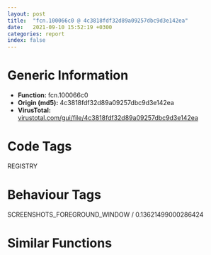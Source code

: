 ```yaml
---
layout: post
title:  "fcn.100066c0 @ 4c3818fdf32d89a09257dbc9d3e142ea"
date:   2021-09-10 15:52:19 +0300
categories: report
index: false
---
```


# Generic Information
- **Function:** fcn.100066c0
- **Origin (md5):** 4c3818fdf32d89a09257dbc9d3e142ea
- **VirusTotal:** [virustotal.com/gui/file/4c3818fdf32d89a09257dbc9d3e142ea][virustotal_ref]

# Code Tags
<span class="tag" id="REGISTRY">REGISTRY</span>


# Behaviour Tags
<span class="bhv-tag" id="SCREENSHOTS_FOREGROUND_WINDOW">SCREENSHOTS_FOREGROUND_WINDOW / 0.13621499000286424</span>

# Similar Functions
<script type="text/javascript" src="https://www.gstatic.com/charts/loader.js"></script>
<script type="text/javascript">

    google.charts.load('current', {'packages':['corechart']});
    google.charts.setOnLoadCallback(drawChart);

    function drawChart() {
    var data = new google.visualization.DataTable();
        data.addColumn('number', 'X');
        data.addColumn('number', 'Y');
        data.addColumn({type: 'string', role: 'tooltip', 'p': {'html': true}});
        data.addColumn({'type': 'string', 'role': 'style'});
        
        data.addRows([
    [0, 0, '<b><a href="/report/fcn.100066c0@4c3818fdf32d89a09257dbc9d3e142ea">fcn.100066c0</a><br>@4c3818fdf32d89a09257dbc9d3e142ea</b><br>push ebp<br>mov ebp, esp<br>and esp, 0xfffffff8<br>push 0xffffffffffffffff<br>push 0x10029d86<br>mov eax, dword<br>push eax<br>sub esp, 0x440<br>mov eax, dword[0x10034390]<br>xor eax, esp<br>mov dword[esp+0x438], eax<br>push ebx<br>push esi<br>push edi<br>mov eax, dword[0x10034390]<br>xor eax, esp<br>push eax<br>lea eax, [esp+0x450]<br>mov dword<br>mov ebx, dword[ebp+8]<br>mov eax, dword[ebp+0xc]<br>xor esi, esi<br>mov dword[esp+0x20], ecx<br>mov dword[esp+0x28], ebx<br>mov dword[esp+0x24], eax<br>mov dword[esp+0x18], esi<br>mov edx, dword[ebp+0x14]<br>mov eax, ebx<br>mov dword[esp+0x458], esi<br>mov dword[esp+0x30], edx<br>call fcn.10005de0<br>mov edi, eax<br>cmp edi, esi<br>jl 0x10006cf9<br>cmp word[ebx], 0x7d<br>je 0x10006cf7<br>mov edi, dword[sym.imp.KERNEL32.dll_lstrcmpiW]<br>push str.Delete<br>push ebx<br>mov dword[esp+0x1c], 1<br>call edi<br>mov esi, eax<br>neg esi<br>push str.ForceRemove<br>sbb esi, esi<br>push ebx<br>add esi, 1<br>call edi<br>test eax, eax<br>je 0x10006774<br>test esi, esi<br>je 0x10006884<br>mov ecx, dword[esp+0x20]<br>mov eax, ebx<br>call fcn.10005de0<br>mov edi, eax<br>test edi, edi<br>jl 0x10006ce8<br>cmp dword[ebp+0x10], 0<br>je 0x10006884<br>movzx ecx, word[ebx]<br>test cx, cx<br>mov dword[esp+0x1c], 0<br>mov eax, ebx<br>je 0x100067c7<br>movzx ecx, cx<br>cmp cx, 0x5c<br>je 0x100067bf<br>push eax<br>call dword[sym.imp.USER32.dll_CharNextW]<br>movzx ecx, word[eax]<br>test cx, cx<br>jne 0x100067a8<br>jmp 0x100067c7<br>test eax, eax<br>jne 0x10006c7f<br>mov edi, 0x1002e878<br>lea esp, [esp]<br>mov eax, dword[edi]<br>push eax<br>push ebx<br>call dword[sym.imp.KERNEL32.dll_lstrcmpiW]<br>test eax, eax<br>je 0x10006803<br>add edi, 4<br>cmp edi, str.false<br>jl 0x100067d0<br>mov ecx, dword[esp+0x24]<br>mov dword[esp+0x1c], ecx<br>push ebx<br>lea ecx, [esp+0x20]<br>call fcn.10004840<br>mov dword[esp+0x1c], 0<br>test esi, esi<br>je 0x10006884<br>mov esi, dword[esp+0x20]<br>mov eax, ebx<br>mov ecx, esi<br>call fcn.10005de0<br>mov edi, eax<br>test edi, edi<br>jl 0x10006c98<br>mov edi, ebx<br>mov ecx, esi<br>call fcn.10006300<br>mov edi, eax<br>test edi, edi<br>jl 0x10006c98<br>cmp word[ebx], 0x7b<br>jne 0x10006c11<br>push ebx<br>call dword[sym.imp.KERNEL32.dll_lstrlenW]<br>cmp eax, 1<br>jne 0x10006c11<br>mov edx, dword[ebp+0x10]<br>mov eax, dword[esp+0x18]<br>mov esi, dword[esp+0x20]<br>push 0<br>push edx<br>push eax<br>push ebx<br>mov ecx, esi<br>call fcn.100066c0<br>mov edi, eax<br>test edi, edi<br>jl 0x10006ce8<br>mov eax, ebx<br>mov ecx, esi<br>call fcn.10005de0<br>mov edi, eax<br>test edi, edi<br>jl 0x10006ce8<br>jmp 0x10006c11<br>push str.NoRemove<br>push ebx<br>call dword[sym.imp.KERNEL32.dll_lstrcmpiW]<br>test eax, eax<br>jne 0x100068ad<br>mov ecx, dword[esp+0x20]<br>mov dword[esp+0x14], eax<br>mov eax, ebx<br>call fcn.10005de0<br>mov edi, eax<br>test edi, edi<br>jl 0x10006ce8<br>push 0x1002e848<br>push ebx<br>call dword[sym.imp.KERNEL32.dll_lstrcmpiW]<br>test eax, eax<br>jne 0x100069bf<br>mov ecx, dword[esp+0x20]<br>lea eax, [esp+0x23c]<br>call fcn.10005de0<br>mov edi, eax<br>test edi, edi<br>jl 0x10006ce8<br>mov ecx, dword[esp+0x20]<br>mov eax, ebx<br>call fcn.10005de0<br>mov edi, eax<br>test edi, edi<br>jl 0x10006ce8<br>cmp word[ebx], 0x3d<br>jne 0x10006c88<br>xor esi, esi<br>cmp dword[ebp+0x10], esi<br>je 0x10006944<br>mov edx, dword[esp+0x24]<br>lea eax, [esp+0x23c]<br>push eax<br>lea ecx, [esp+0x18]<br>mov byte[esp+0x45c], 1<br>mov dword[esp+0x18], edx<br>mov edx, dword[esp+0x24]<br>push ecx<br>mov ecx, ebx<br>call fcn.10005f30<br>mov edi, eax<br>cmp edi, esi<br>mov dword[esp+0x14], esi<br>jl 0x10006c9e<br>mov byte[esp+0x458], 0<br>jmp 0x10006831<br>cmp dword[ebp+0x14], esi<br>jne 0x100069a5<br>cmp dword[esp+0x14], esi<br>je 0x100069a5<br>mov eax, dword[esp+0x24]<br>lea edx, [esp+0x1c]<br>push edx<br>push 0x20006<br>push esi<br>push esi<br>push eax<br>mov dword[esp+0x28], esi<br>mov dword[esp+0x30], esi<br>call dword[sym.imp.ADVAPI32.dll_RegOpenKeyExW]<br>cmp eax, esi<br>jne 0x10006cd8<br>mov esi, dword[esp+0x1c]<br>lea ecx, [esp+0x23c]<br>push ecx<br>push esi<br>mov dword[esp+0x1c], esi<br>call dword[sym.imp.ADVAPI32.dll_RegDeleteValueW]<br>test eax, eax<br>je 0x1000699a<br>cmp eax, 2<br>jne 0x10006cd8<br>test esi, esi<br>je 0x100069a5<br>push esi<br>call dword[sym.imp.ADVAPI32.dll_RegCloseKey]<br>mov ecx, dword[esp+0x20]<br>mov edi, ebx<br>call fcn.10006300<br>mov edi, eax<br>test edi, edi<br>jl 0x10006ce8<br>jmp 0x10006c11<br>movzx ecx, word[ebx]<br>xor edi, edi<br>cmp cx, di<br>mov eax, ebx<br>je 0x100069ef<br>movzx ecx, cx<br>mov edi, edi<br>cmp cx, 0x5c<br>je 0x100069e7<br>push eax<br>call dword[sym.imp.USER32.dll_CharNextW]<br>movzx ecx, word[eax]<br>cmp cx, di<br>jne 0x100069d0<br>jmp 0x100069ef<br>cmp eax, edi<br>jne 0x10006c88<br>cmp dword[ebp+0x10], edi<br>je 0x10006aca<br>mov eax, dword[esp+0x24]<br>mov esi, dword[sym.imp.ADVAPI32.dll_RegOpenKeyExW]<br>lea edx, [esp+0x14]<br>push edx<br>push 0x2001f<br>push edi<br>push ebx<br>push eax<br>mov dword[esp+0x28], edi<br>call esi<br>cmp eax, edi<br>jne 0x10006a38<br>mov ecx, dword[esp+0x18]<br>xor eax, eax<br>cmp ecx, edi<br>je 0x10006a2a<br>push ecx<br>call dword[sym.imp.ADVAPI32.dll_RegCloseKey]<br>cmp eax, edi<br>mov ecx, dword[esp+0x14]<br>mov dword[esp+0x18], ecx<br>je 0x10006a8a<br>xor edi, edi<br>mov eax, dword[esp+0x24]<br>lea edx, [esp+0x14]<br>push edx<br>push 0x20019<br>push edi<br>push ebx<br>push eax<br>mov dword[esp+0x28], edi<br>call esi<br>cmp eax, edi<br>jne 0x10006a70<br>mov ecx, dword[esp+0x18]<br>xor eax, eax<br>cmp ecx, edi<br>je 0x10006a64<br>push ecx<br>call dword[sym.imp.ADVAPI32.dll_RegCloseKey]<br>cmp eax, edi<br>mov ecx, dword[esp+0x14]<br>mov dword[esp+0x18], ecx<br>je 0x10006a8a<br>mov edx, dword[esp+0x24]<br>push edx<br>mov edx, ebx<br>lea esi, [esp+0x1c]<br>call fcn.10004730<br>mov edi, eax<br>test edi, edi<br>jne 0x10006cb2<br>mov esi, dword[esp+0x20]<br>mov eax, ebx<br>mov ecx, esi<br>call fcn.10005de0<br>mov edi, eax<br>test edi, edi<br>jl 0x10006ce8<br>cmp word[ebx], 0x3d<br>jne 0x10006831<br>push 0<br>lea eax, [esp+0x1c]<br>push eax<br>mov ecx, ebx<br>mov edx, esi<br>call fcn.10005f30<br>mov edi, eax<br>test edi, edi<br>jl 0x10006ce8<br>jmp 0x10006831<br>cmp dword[ebp+0x14], edi<br>jne 0x10006bcd<br>mov edx, dword[esp+0x24]<br>lea ecx, [esp+0x1c]<br>push ecx<br>push 0x20019<br>push edi<br>push ebx<br>push edx<br>mov dword[esp+0x30], edi<br>call dword[sym.imp.ADVAPI32.dll_RegOpenKeyExW]<br>cmp eax, edi<br>jne 0x10006b0b<br>mov ecx, dword[esp+0x18]<br>xor eax, eax<br>cmp ecx, edi<br>je 0x10006b03<br>push ecx<br>call dword[sym.imp.ADVAPI32.dll_RegCloseKey]<br>mov ecx, dword[esp+0x1c]<br>mov dword[esp+0x18], ecx<br>cmp eax, edi<br>mov dword[esp+0x1c], eax<br>je 0x10006b1a<br>mov dword[ebp+0x14], 1<br>push 0xffffffffffffffff<br>push ebx<br>lea edx, [esp+0x3c]<br>push 0x104<br>push edx<br>call fcn.100141b1<br>push eax<br>call fcn.10004580<br>mov esi, dword[esp+0x34]<br>add esp, 0x14<br>mov eax, ebx<br>mov ecx, esi<br>call fcn.10005de0<br>mov edi, eax<br>test edi, edi<br>jl 0x10006ce8<br>mov edi, ebx<br>mov ecx, esi<br>call fcn.10006300<br>mov edi, eax<br>test edi, edi<br>jl 0x10006ce8<br>cmp word[ebx], 0x7b<br>jne 0x10006ba7<br>push ebx<br>call dword[sym.imp.KERNEL32.dll_lstrlenW]<br>cmp eax, 1<br>jne 0x10006ba7<br>mov eax, dword[ebp+0x14]<br>mov ecx, dword[esp+0x18]<br>push eax<br>push 0<br>push ecx<br>push ebx<br>mov ecx, esi<br>call fcn.100066c0<br>mov edi, eax<br>test edi, edi<br>jge 0x10006b94<br>cmp dword[ebp+0x14], 0<br>je 0x10006ce8<br>mov eax, ebx<br>mov ecx, esi<br>call fcn.10005de0<br>mov edi, eax<br>test edi, edi<br>jl 0x10006ce8<br>mov ecx, dword[esp+0x1c]<br>cmp ecx, 2<br>mov eax, dword[esp+0x30]<br>mov dword[ebp+0x14], eax<br>je 0x10006c11<br>test ecx, ecx<br>je 0x10006bda<br>test eax, eax<br>jne 0x10006c11<br>mov eax, ecx<br>call fcn.10005130<br>mov edi, eax<br>jmp 0x10006ce8<br>mov dword[esp+0x1c], 2<br>jmp 0x10006b13<br>test eax, eax<br>mov esi, dword[esp+0x18]<br>je 0x10006c20<br>mov ecx, esi<br>call fcn.100062c0<br>test eax, eax<br>je 0x10006c20<br>lea ebx, [esp+0x34]<br>call fcn.10006280<br>test eax, eax<br>je 0x10006c0d<br>cmp dword[esp+0x14], 0<br>je 0x10006c0d<br>mov edx, ebx<br>push edx<br>lea ecx, [esp+0x1c]<br>call fcn.10004840<br>mov ebx, dword[esp+0x28]<br>cmp word[ebx], 0x7d<br>jne 0x10006741<br>jmp 0x10006ce8<br>mov ecx, esi<br>call fcn.100062c0<br>test esi, esi<br>mov dword[esp+0x1c], eax<br>je 0x10006c4a<br>push esi<br>call dword[sym.imp.ADVAPI32.dll_RegCloseKey]<br>test eax, eax<br>mov dword[esp+0x2c], eax<br>mov dword[esp+0x18], 0<br>jne 0x10006cc4<br>cmp dword[esp+0x14], 0<br>je 0x10006c11<br>cmp dword[esp+0x1c], 0<br>jne 0x10006c11<br>mov ecx, dword[esp+0x24]<br>lea eax, [esp+0x34]<br>push eax<br>push ecx<br>call dword[sym.imp.ADVAPI32.dll_RegDeleteKeyW]<br>test eax, eax<br>mov dword[esp+0x14], 0<br>jne 0x10006cd8<br>lea esi, [esp+0x14]<br>call fcn.10004710<br>jmp 0x10006c11<br>lea esi, [esp+0x1c]<br>call fcn.10004710<br>lea esi, [esp+0x18]<br>call fcn.10004710<br>mov eax, 0x80020009<br>jmp 0x10006cf9<br>lea esi, [esp+0x1c]<br>jmp 0x10006ce3<br>lea esi, [esp+0x14]<br>call fcn.10004710<br>lea esi, [esp+0x18]<br>call fcn.10004710<br>jmp 0x10006cf7<br>lea esi, [esp+0x18]<br>call fcn.10004710<br>mov eax, edi<br>call fcn.10005130<br>jmp 0x10006cf9<br>lea esi, [esp+0x18]<br>call fcn.10004710<br>mov eax, dword[esp+0x2c]<br>call fcn.10005130<br>jmp 0x10006cf9<br>call fcn.10005130<br>mov edi, eax<br>lea esi, [esp+0x14]<br>call fcn.10004710<br>mov eax, dword[esp+0x18]<br>test eax, eax<br>je 0x10006cf7<br>push eax<br>call dword[sym.imp.ADVAPI32.dll_RegCloseKey]<br>mov eax, edi<br>mov ecx, dword[esp+0x450]<br>mov dword<br>pop ecx<br>pop edi<br>pop esi<br>pop ebx<br>mov ecx, dword[esp+0x438]<br>xor ecx, esp<br>call fcn.10013bd6<br>mov esp, ebp<br>pop ebp<br>ret 0x10<br><eoc> ', 'point { fill-color: #e0440e; }'],

        ]);

    var options = {
        title: 'Similarity Plot',
        legend: 'none',
        colors: ['#dedbd9', '#e6693e', '#ec8f6e', '#f3b49f', '#f6c7b6'],
        tooltip: {isHtml: true, trigger: 'both'},
        explorer: {
        actions: ["dragToZoom", "rightClickToReset"],
        },
        chartArea: {
        width: '80%',
        height: '80%'
        },
        width: '100%',
        height: '100%'
    };

    var chart = new google.visualization.ScatterChart(document.getElementById('chart_div'));

    chart.draw(data, options);
    }
    
</script>


<div id="chart_div" style="width: 100%px; height: 100%;"></div>

# Disassembled Code
{% highlight nasm %}

push ebp
mov ebp, esp
and esp, 0xfffffff8
push 0xffffffffffffffff
push 0x10029d86
mov eax, dword
push eax
sub esp, 0x440
mov eax, dword[0x10034390]
xor eax, esp
mov dword[esp+0x438], eax
push ebx
push esi
push edi
mov eax, dword[0x10034390]
xor eax, esp
push eax
lea eax, [esp+0x450]
mov dword
mov ebx, dword[ebp+8]
mov eax, dword[ebp+0xc]
xor esi, esi
mov dword[esp+0x20], ecx
mov dword[esp+0x28], ebx
mov dword[esp+0x24], eax
mov dword[esp+0x18], esi
mov edx, dword[ebp+0x14]
mov eax, ebx
mov dword[esp+0x458], esi
mov dword[esp+0x30], edx
call fcn.10005de0
mov edi, eax
cmp edi, esi
jl 0x10006cf9
cmp word[ebx], 0x7d
je 0x10006cf7
mov edi, dword[sym.imp.KERNEL32.dll_lstrcmpiW]
push str.Delete
push ebx
mov dword[esp+0x1c], 1
call edi
mov esi, eax
neg esi
push str.ForceRemove
sbb esi, esi
push ebx
add esi, 1
call edi
test eax, eax
je 0x10006774
test esi, esi
je 0x10006884
mov ecx, dword[esp+0x20]
mov eax, ebx
call fcn.10005de0
mov edi, eax
test edi, edi
jl 0x10006ce8
cmp dword[ebp+0x10], 0
je 0x10006884
movzx ecx, word[ebx]
test cx, cx
mov dword[esp+0x1c], 0
mov eax, ebx
je 0x100067c7
movzx ecx, cx
cmp cx, 0x5c
je 0x100067bf
push eax
call dword[sym.imp.USER32.dll_CharNextW]
movzx ecx, word[eax]
test cx, cx
jne 0x100067a8
jmp 0x100067c7
test eax, eax
jne 0x10006c7f
mov edi, 0x1002e878
lea esp, [esp]
mov eax, dword[edi]
push eax
push ebx
call dword[sym.imp.KERNEL32.dll_lstrcmpiW]
test eax, eax
je 0x10006803
add edi, 4
cmp edi, str.false
jl 0x100067d0
mov ecx, dword[esp+0x24]
mov dword[esp+0x1c], ecx
push ebx
lea ecx, [esp+0x20]
call fcn.10004840
mov dword[esp+0x1c], 0
test esi, esi
je 0x10006884
mov esi, dword[esp+0x20]
mov eax, ebx
mov ecx, esi
call fcn.10005de0
mov edi, eax
test edi, edi
jl 0x10006c98
mov edi, ebx
mov ecx, esi
call fcn.10006300
mov edi, eax
test edi, edi
jl 0x10006c98
cmp word[ebx], 0x7b
jne 0x10006c11
push ebx
call dword[sym.imp.KERNEL32.dll_lstrlenW]
cmp eax, 1
jne 0x10006c11
mov edx, dword[ebp+0x10]
mov eax, dword[esp+0x18]
mov esi, dword[esp+0x20]
push 0
push edx
push eax
push ebx
mov ecx, esi
call fcn.100066c0
mov edi, eax
test edi, edi
jl 0x10006ce8
mov eax, ebx
mov ecx, esi
call fcn.10005de0
mov edi, eax
test edi, edi
jl 0x10006ce8
jmp 0x10006c11
push str.NoRemove
push ebx
call dword[sym.imp.KERNEL32.dll_lstrcmpiW]
test eax, eax
jne 0x100068ad
mov ecx, dword[esp+0x20]
mov dword[esp+0x14], eax
mov eax, ebx
call fcn.10005de0
mov edi, eax
test edi, edi
jl 0x10006ce8
push 0x1002e848
push ebx
call dword[sym.imp.KERNEL32.dll_lstrcmpiW]
test eax, eax
jne 0x100069bf
mov ecx, dword[esp+0x20]
lea eax, [esp+0x23c]
call fcn.10005de0
mov edi, eax
test edi, edi
jl 0x10006ce8
mov ecx, dword[esp+0x20]
mov eax, ebx
call fcn.10005de0
mov edi, eax
test edi, edi
jl 0x10006ce8
cmp word[ebx], 0x3d
jne 0x10006c88
xor esi, esi
cmp dword[ebp+0x10], esi
je 0x10006944
mov edx, dword[esp+0x24]
lea eax, [esp+0x23c]
push eax
lea ecx, [esp+0x18]
mov byte[esp+0x45c], 1
mov dword[esp+0x18], edx
mov edx, dword[esp+0x24]
push ecx
mov ecx, ebx
call fcn.10005f30
mov edi, eax
cmp edi, esi
mov dword[esp+0x14], esi
jl 0x10006c9e
mov byte[esp+0x458], 0
jmp 0x10006831
cmp dword[ebp+0x14], esi
jne 0x100069a5
cmp dword[esp+0x14], esi
je 0x100069a5
mov eax, dword[esp+0x24]
lea edx, [esp+0x1c]
push edx
push 0x20006
push esi
push esi
push eax
mov dword[esp+0x28], esi
mov dword[esp+0x30], esi
call dword[sym.imp.ADVAPI32.dll_RegOpenKeyExW]
cmp eax, esi
jne 0x10006cd8
mov esi, dword[esp+0x1c]
lea ecx, [esp+0x23c]
push ecx
push esi
mov dword[esp+0x1c], esi
call dword[sym.imp.ADVAPI32.dll_RegDeleteValueW]
test eax, eax
je 0x1000699a
cmp eax, 2
jne 0x10006cd8
test esi, esi
je 0x100069a5
push esi
call dword[sym.imp.ADVAPI32.dll_RegCloseKey]
mov ecx, dword[esp+0x20]
mov edi, ebx
call fcn.10006300
mov edi, eax
test edi, edi
jl 0x10006ce8
jmp 0x10006c11
movzx ecx, word[ebx]
xor edi, edi
cmp cx, di
mov eax, ebx
je 0x100069ef
movzx ecx, cx
mov edi, edi
cmp cx, 0x5c
je 0x100069e7
push eax
call dword[sym.imp.USER32.dll_CharNextW]
movzx ecx, word[eax]
cmp cx, di
jne 0x100069d0
jmp 0x100069ef
cmp eax, edi
jne 0x10006c88
cmp dword[ebp+0x10], edi
je 0x10006aca
mov eax, dword[esp+0x24]
mov esi, dword[sym.imp.ADVAPI32.dll_RegOpenKeyExW]
lea edx, [esp+0x14]
push edx
push 0x2001f
push edi
push ebx
push eax
mov dword[esp+0x28], edi
call esi
cmp eax, edi
jne 0x10006a38
mov ecx, dword[esp+0x18]
xor eax, eax
cmp ecx, edi
je 0x10006a2a
push ecx
call dword[sym.imp.ADVAPI32.dll_RegCloseKey]
cmp eax, edi
mov ecx, dword[esp+0x14]
mov dword[esp+0x18], ecx
je 0x10006a8a
xor edi, edi
mov eax, dword[esp+0x24]
lea edx, [esp+0x14]
push edx
push 0x20019
push edi
push ebx
push eax
mov dword[esp+0x28], edi
call esi
cmp eax, edi
jne 0x10006a70
mov ecx, dword[esp+0x18]
xor eax, eax
cmp ecx, edi
je 0x10006a64
push ecx
call dword[sym.imp.ADVAPI32.dll_RegCloseKey]
cmp eax, edi
mov ecx, dword[esp+0x14]
mov dword[esp+0x18], ecx
je 0x10006a8a
mov edx, dword[esp+0x24]
push edx
mov edx, ebx
lea esi, [esp+0x1c]
call fcn.10004730
mov edi, eax
test edi, edi
jne 0x10006cb2
mov esi, dword[esp+0x20]
mov eax, ebx
mov ecx, esi
call fcn.10005de0
mov edi, eax
test edi, edi
jl 0x10006ce8
cmp word[ebx], 0x3d
jne 0x10006831
push 0
lea eax, [esp+0x1c]
push eax
mov ecx, ebx
mov edx, esi
call fcn.10005f30
mov edi, eax
test edi, edi
jl 0x10006ce8
jmp 0x10006831
cmp dword[ebp+0x14], edi
jne 0x10006bcd
mov edx, dword[esp+0x24]
lea ecx, [esp+0x1c]
push ecx
push 0x20019
push edi
push ebx
push edx
mov dword[esp+0x30], edi
call dword[sym.imp.ADVAPI32.dll_RegOpenKeyExW]
cmp eax, edi
jne 0x10006b0b
mov ecx, dword[esp+0x18]
xor eax, eax
cmp ecx, edi
je 0x10006b03
push ecx
call dword[sym.imp.ADVAPI32.dll_RegCloseKey]
mov ecx, dword[esp+0x1c]
mov dword[esp+0x18], ecx
cmp eax, edi
mov dword[esp+0x1c], eax
je 0x10006b1a
mov dword[ebp+0x14], 1
push 0xffffffffffffffff
push ebx
lea edx, [esp+0x3c]
push 0x104
push edx
call fcn.100141b1
push eax
call fcn.10004580
mov esi, dword[esp+0x34]
add esp, 0x14
mov eax, ebx
mov ecx, esi
call fcn.10005de0
mov edi, eax
test edi, edi
jl 0x10006ce8
mov edi, ebx
mov ecx, esi
call fcn.10006300
mov edi, eax
test edi, edi
jl 0x10006ce8
cmp word[ebx], 0x7b
jne 0x10006ba7
push ebx
call dword[sym.imp.KERNEL32.dll_lstrlenW]
cmp eax, 1
jne 0x10006ba7
mov eax, dword[ebp+0x14]
mov ecx, dword[esp+0x18]
push eax
push 0
push ecx
push ebx
mov ecx, esi
call fcn.100066c0
mov edi, eax
test edi, edi
jge 0x10006b94
cmp dword[ebp+0x14], 0
je 0x10006ce8
mov eax, ebx
mov ecx, esi
call fcn.10005de0
mov edi, eax
test edi, edi
jl 0x10006ce8
mov ecx, dword[esp+0x1c]
cmp ecx, 2
mov eax, dword[esp+0x30]
mov dword[ebp+0x14], eax
je 0x10006c11
test ecx, ecx
je 0x10006bda
test eax, eax
jne 0x10006c11
mov eax, ecx
call fcn.10005130
mov edi, eax
jmp 0x10006ce8
mov dword[esp+0x1c], 2
jmp 0x10006b13
test eax, eax
mov esi, dword[esp+0x18]
je 0x10006c20
mov ecx, esi
call fcn.100062c0
test eax, eax
je 0x10006c20
lea ebx, [esp+0x34]
call fcn.10006280
test eax, eax
je 0x10006c0d
cmp dword[esp+0x14], 0
je 0x10006c0d
mov edx, ebx
push edx
lea ecx, [esp+0x1c]
call fcn.10004840
mov ebx, dword[esp+0x28]
cmp word[ebx], 0x7d
jne 0x10006741
jmp 0x10006ce8
mov ecx, esi
call fcn.100062c0
test esi, esi
mov dword[esp+0x1c], eax
je 0x10006c4a
push esi
call dword[sym.imp.ADVAPI32.dll_RegCloseKey]
test eax, eax
mov dword[esp+0x2c], eax
mov dword[esp+0x18], 0
jne 0x10006cc4
cmp dword[esp+0x14], 0
je 0x10006c11
cmp dword[esp+0x1c], 0
jne 0x10006c11
mov ecx, dword[esp+0x24]
lea eax, [esp+0x34]
push eax
push ecx
call dword[sym.imp.ADVAPI32.dll_RegDeleteKeyW]
test eax, eax
mov dword[esp+0x14], 0
jne 0x10006cd8
lea esi, [esp+0x14]
call fcn.10004710
jmp 0x10006c11
lea esi, [esp+0x1c]
call fcn.10004710
lea esi, [esp+0x18]
call fcn.10004710
mov eax, 0x80020009
jmp 0x10006cf9
lea esi, [esp+0x1c]
jmp 0x10006ce3
lea esi, [esp+0x14]
call fcn.10004710
lea esi, [esp+0x18]
call fcn.10004710
jmp 0x10006cf7
lea esi, [esp+0x18]
call fcn.10004710
mov eax, edi
call fcn.10005130
jmp 0x10006cf9
lea esi, [esp+0x18]
call fcn.10004710
mov eax, dword[esp+0x2c]
call fcn.10005130
jmp 0x10006cf9
call fcn.10005130
mov edi, eax
lea esi, [esp+0x14]
call fcn.10004710
mov eax, dword[esp+0x18]
test eax, eax
je 0x10006cf7
push eax
call dword[sym.imp.ADVAPI32.dll_RegCloseKey]
mov eax, edi
mov ecx, dword[esp+0x450]
mov dword
pop ecx
pop edi
pop esi
pop ebx
mov ecx, dword[esp+0x438]
xor ecx, esp
call fcn.10013bd6
mov esp, ebp
pop ebp
ret 0x10

{% endhighlight %}

[virustotal_ref]: https://www.virustotal.com/gui/file/4c3818fdf32d89a09257dbc9d3e142ea